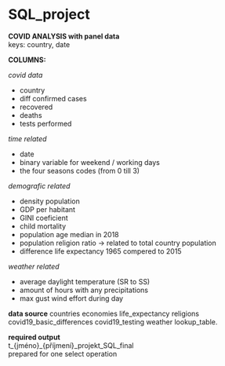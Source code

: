 # SQL_project 
**COVID ANALYSIS with panel data**  
keys: country, date  

**COLUMNS:**  

_covid data_  
- country
- diff confirmed cases
- recovered
- deaths
- tests performed  

_time related_
- date
- binary variable for  weekend / working days
- the four seasons codes (from 0 till 3) 

_demografic related_
- density population
- GDP per habitant
- GINI coeficient  
- child mortality
- population age median in 2018
- population religion ratio -> related to total country population
- difference life expectancy 1965 compered to 2015  

_weather related_  
- average daylight temperature (SR to SS)
- amount of hours with any precipitations
- max gust wind effort during day

**data source**
countries
economies
life_expectancy
religions
covid19_basic_differences
covid19_testing
weather
lookup_table.

**required output**  
t_{jméno}_{příjmení}_projekt_SQL_final  
prepared for one select operation
